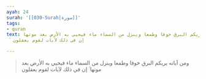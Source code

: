 ```yaml
---
ayah: 24
surah: '[[030-Surah|سورة]]'
tags:
- quran
text: ومن آياته يريكم البرق خوفا وطمعا وينزل من السماء ماء فيحيي به الأرض بعد موتها
  ۚ إن في ذلك لآيات لقوم يعقلون

---
```

> ومن آياته يريكم البرق خوفا وطمعا وينزل من السماء ماء فيحيي به الأرض بعد موتها ۚ إن في ذلك لآيات لقوم يعقلون
